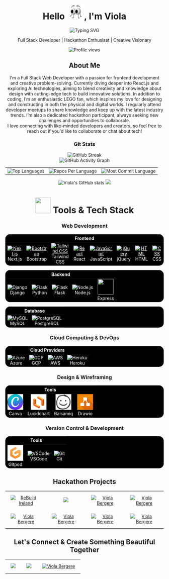 <h1 align="center">Hello &nbsp;<img src="static/eyes.gif" width="48">, I'm Viola</h1>

<p align="center">
<img src="https://readme-typing-svg.herokuapp.com?font=Fira+Code&pause=1000&color=ffa500&center=true&vCenter=true&width=435&lines=Full+Stack+Developer;Idea+Creator;Designer;Creative+Visionary;Hackathon+Enthusiast;Writer;" alt="Typing SVG" />

</p>

<p align="center">
  Full Stack Developer | Hackathon Enthusiast | Creative Visionary
</p>

<p align="center">
  <img src="https://komarev.com/ghpvc/?username=violaberg&color=green&label=Profile+Views" alt="Profile views" width="150" height="25">
</p>

<h2 align="center">About Me</h2>

<p align="center">
  I'm a Full Stack Web Developer with a passion for frontend development and creative problem-solving. Currently diving deeper into React.js and exploring AI technologies, aiming to blend creativity and knowledge about design with cutting-edge tech to build innovative solutions.
In addition to coding, I’m an enthusiastic LEGO fan, which inspires my love for designing and constructing in both the physical and digital worlds. I regularly attend developer meetups to share knowledge and keep up with the latest industry trends. I’m also a dedicated hackathon participant, always seeking new challenges and opportunities to collaborate.<br>
  I love connecting with like-minded developers and creators, so feel free to reach out if you'd like to collaborate or chat about tech!
</p>

<h3 align="center">Git Stats</h3>

<div align="center">
 
  <img src="https://streak-stats.demolab.com/?user=violaberg&theme=highcontrast&hide_border=true" alt="GitHub Streak" />
  <br>
   <img src="https://github-readme-activity-graph.vercel.app/graph?username=violaberg&custom_title=Viola's%20GitHub%20Activity%20Graph&hide_border=true&border_radius=20&bg_color=000000&color=ffa500&line=6cc644&point=6cc644&area_color=000000&title_color=ffa500&area=true" alt="GitHub Activity Graph" />
<br>
<div align="center">
<table>
  <tr>
    <td>
      <img src="https://github-readme-stats.vercel.app/api/top-langs/?username=violaberg&hide=html&hide_border=true&layout=compact&langs_count=8&theme=highcontrast&title_color=ffa500" alt="Top Languages">
    </td>
    <td>
      <img src="https://github-profile-summary-cards.vercel.app/api/cards/repos-per-language?username=violaberg&theme=vision_friendly_dark&hide_border=true&title_color=ffa500" alt="Repos Per Language">
    </td>
    <td>
      <img src="https://github-profile-summary-cards.vercel.app/api/cards/most-commit-language?username=violaberg&theme=vision_friendly_dark&hide_border=true&title_color=ffa500" alt="Most Commit Language">
    </td>
  </tr>
</table>

<img src="https://github-readme-stats.vercel.app/api?username=violaberg&hide_border=true&border_radius=15&title_color=ffa500&show_icons=true&theme=highcontrast" alt="Viola's GitHub stats">

<img src="https://github-profile-summary-cards.vercel.app/api/cards/profile-details?username=violaberg&theme=vision_friendly_dark&hide_border=true">

</div>

<h1 align="center"><img src="https://media2.giphy.com/media/QssGEmpkyEOhBCb7e1/giphy.gif?cid=ecf05e47a0n3gi1bfqntqmob8g9aid1oyj2wr3ds3mg700bl&rid=giphy.gif" width="50px" height="50px"> Tools & Tech Stack</h1>

<h3 align="center">Web Development</h3>

<div align="center">
<table style="background-color: black; color: white; border: none; border-radius: 15px; overflow: hidden;">
  <thead>
    <tr>
      <th colspan="8" align="center" style="color: white;">Frontend</th>
    </tr>
  </thead>
  <tbody>
    <tr>
      <td align="center" style="border: none;">
        <a href="https://nextjs.org/" style="color: white;">
          <img src="https://skillicons.dev/icons?i=nextjs" width="50" height="50" alt="Next.js"/>
        </a>
        <br>Next.js
      </td>
      <td align="center" style="border: none;">
        <a href="https://getbootstrap.com/" style="color: white;">
          <img src="https://skillicons.dev/icons?i=bootstrap" width="50" height="50" alt="Bootstrap"/>
        </a>
        <br>Bootstrap
      </td>
      <td align="center" style="border: none;">
        <a href="https://tailwindcss.com/" style="color: white;">
          <img src="https://cdn.worldvectorlogo.com/logos/tailwindcss.svg" width="50" height="50" alt="Tailwind CSS"/>
        </a>
        <br>Tailwind CSS
      </td>
      <td align="center" style="border: none;">
        <a href="https://reactjs.org/" style="color: white;">
          <img src="https://techstack-generator.vercel.app/react-icon.svg" alt="React" width="50" height="50"/>
        </a>
        <br>React
      </td>
      <td align="center" style="border: none;">
        <a href="https://developer.mozilla.org/en-US/docs/Web/JavaScript" style="color: white;">
          <img src="https://techstack-generator.vercel.app/js-icon.svg" alt="JavaScript" width="50" height="50"/>
        </a>
        <br>JavaScript
      </td>
      <td align="center" style="border: none;">
        <a href="https://jquery.com/" style="color: white;">
          <img src="https://skillicons.dev/icons?i=jquery" width="50" height="50" alt="jQuery"/>
        </a>
        <br>jQuery
      </td>
      <td align="center" style="border: none;">
        <a href="https://developer.mozilla.org/en-US/docs/Web/HTML" style="color: white;">
          <img src="https://cdn.worldvectorlogo.com/logos/html-1.svg" width="50" height="50" alt="HTML"/>
        </a>
        <br>HTML
      </td>
      <td align="center" style="border: none;">
        <a href="https://developer.mozilla.org/en-US/docs/Web/CSS" style="color: white;">
          <img src="https://cdn.worldvectorlogo.com/logos/css-3.svg" width="50" height="50" alt="CSS"/>
        </a>
        <br>CSS
      </td>
    </tr>
  </tbody>
</table>
</div>

<div align="center">
<table style="background-color: black; color: white; border: none; border-radius: 15px; overflow: hidden;">
  <thead>
    <tr>
      <th colspan="5" align="center" style="color: white;">Backend</th>
    </tr>
  </thead>
  <tbody>
    <tr>
      <td align="center" style="border: none;">
        <img src="https://techstack-generator.vercel.app/django-icon.svg" width="50" height="50" alt="Django"/><br>Django
      </td>
      <td align="center" style="border: none;">
        <img src="https://skillicons.dev/icons?i=python" width="50" height="50" alt="Flask"/><br>Python
      </td>
      <td align="center" style="border: none;">
        <img src="https://skillicons.dev/icons?i=flask" width="50" height="50" alt="Flask"/><br>Flask
      </td>
      <td align="center" style="border: none;">
        <img src="https://cdn.worldvectorlogo.com/logos/nodejs-icon.svg" width="50" height="50" alt="Node.js"/><br>Node.js
      </td>
      <td align="center" style="border: none;">
        <img src="https://skillicons.dev/icons?i=express" width="50" height="50"/><br>Express
      </td>
    </tr>
  </tbody>
</table>
</div>

<div align="center">
<table style="background-color: black; color: white; border: none; border-radius: 15px; overflow: hidden;">
  <thead>
    <tr>
      <th colspan="4" align="center" style="color: white;">Database</th>
    </tr>
  </thead>
  <tbody>
    <tr>
      <td align="center" style="border: none;">
        <img src="https://techstack-generator.vercel.app/mysql-icon.svg" alt="MySQL" width="50" height="50"/><br>MySQL
      </td>
      <td align="center" style="border: none;">
        <img src="https://skillicons.dev/icons?i=postgresql" alt="PostgreSQL" width="50" height="50"/><br>PostgreSQL
      </td>
    </tr>
  </tbody>
</table>
</div>

<h3 align="center">Cloud Computing & DevOps</h3>

<div align="center">
<table style="background-color: black; color: white; border: none; border-radius: 15px; overflow: hidden;">
  <thead>
    <tr>
      <th colspan="4" align="center" style="color: white;">Cloud Providers</th>
    </tr>
  </thead>
  <tbody>
    <tr>
      <td align="center" style="border: none;">
        <img src="https://skillicons.dev/icons?i=azure" alt="Azure" width="50" height="50"/><br>Azure
      </td>
      <td align="center" style="border: none;">
        <img src="https://skillicons.dev/icons?i=gcp" alt="GCP" width="50" height="50"/><br>GCP
      </td>
      <td align="center" style="border: none;">
        <img src="https://techstack-generator.vercel.app/aws-icon.svg" alt="AWS" width="50" height="50"/><br>AWS
      </td>
      <td align="center" style="border: none;">
        <img src="https://skillicons.dev/icons?i=heroku" alt="Heroku" width="50" height="50"/><br>Heroku
      </td>
    </tr>
  </tbody>
</table>
</div>

<h3 align="center">Design & Wireframing</h3>

<div align="center">
<table style="background-color: black; color: white; border: none; border-radius: 15px; overflow: hidden;">
  <thead>
    <tr>
      <th colspan="4" align="center" style="color: white;">Tools</th>
    </tr>
  </thead>
  <tbody>
    <tr>
      <td align="center" style="border: none;">
        <img src="static/Canva_logo.svg.png" alt="Canva" width="50" height="50"/><br>Canva
      </td>
      <td align="center" style="border: none;">
        <img src="static/lucidchart_logo.png" alt="Lucidchart" width="50" height="50"/><br>Lucidchart
      </td>
      <td align="center" style="border: none;">
        <img src="static/balsamiq_logo-removebg-preview.png" alt="Balsamiq" width="50" height="50"/><br>Balsamiq
      </td>
      <td align="center" style="border: none;">
        <img src="static/drawio.png" alt="Drawio" width="50" height="50"/><br>Drawio
      </td>
    </tr>
  </tbody>
</table>
</div>

<h3 align="center">Version Control & Development</h3>

<div align="center">
<table style="background-color: black; color: white; border: none; border-radius: 15px; overflow: hidden;">
  <thead>
    <tr>
      <th colspan="3" align="center" style="color: white;">Tools</th>
    </tr>
  </thead>
  <tbody>
    <tr>
    <td align="center" style="border: none;">
        <img src="static/gitpod_logo.png" alt="Gitpod" width="50" height="50"/><br>Gitpod
      </td>
      <td align="center" style="border: none;">
        <img src="https://skillicons.dev/icons?i=vscode" alt="VSCode" width="50" height="50"/><br>VSCode
      </td>
      <td align="center" style="border: none;">
        <img src="https://skillicons.dev/icons?i=git" alt="Git" width="50" height="50"/><br>Git
      </td>
    </tr>
  </tbody>
</table>
</div>

<h2 align="center">Hackathon Projects</h2>

<table align="center">
  <tr>
    <td align="center">
      <a href="https://bentos.jkominovic.dev/api/v1/bento-cards?url=https%3A%2F%2Fgithub.com%2Fviolaberg%2Frebuild-ireland-frontend&subtitle=ReBuild+Ireland&size=square" target="_blank">
        <img src="https://bentos.jkominovic.dev/api/v1/bento-cards?url=https%3A%2F%2Fgithub.com%2Fviolaberg%2Frebuild-ireland-frontend&subtitle=ReBuild+Ireland&size=square" alt="ReBuild Ireland" style="margin: 10px;">
      </a>
    </td>
    <td align="center">
      <a href="https://bentos.jkominovic.dev/api/v1/bento-cards?url=https%3A%2F%2Fgithub.com%2Fviolaberg%2Fstar-wars-hackathon-2024-ireland-frontend&subtitle=Inner+Force&size=square" target="_blank">
        <img src="https://bentos.jkominovic.dev/api/v1/bento-cards?url=https%3A%2F%2Fgithub.com%2Fviolaberg%2Fstar-wars-hackathon-2024-ireland-frontend&subtitle=Inner+Force&size=square" style="margin: 10px;">
      </a>
    </td>
    <td align="center">
      <a href="https://bentos.jkominovic.dev/api/v1/bento-cards?url=https%3A%2F%2Fgithub.com%2Fviolaberg%2Finfinity-health-hub&subtitle=Infinity+Health+Hub&size=square" target="_blank">
        <img src="https://bentos.jkominovic.dev/api/v1/bento-cards?url=https%3A%2F%2Fgithub.com%2Fviolaberg%2Finfinity-health-hub&subtitle=Infinity+Health+Hub&size=square" alt="Viola Bergere" style="margin: 10px;">
      </a>
    </td>
    <td align="center">
      <a href="https://bentos.jkominovic.dev/api/v1/bento-cards?url=https%3A%2F%2Fgithub.com%2Fviolaberg%2Fvalentine-ventures&subtitle=Valentine+Ventures&size=square" target="_blank">
        <img src="https://bentos.jkominovic.dev/api/v1/bento-cards?url=https%3A%2F%2Fgithub.com%2Fviolaberg%2Fvalentine-ventures&subtitle=Valentine+Ventures&size=square" alt="Viola Bergere" style="margin: 10px;">
      </a>
    </td>
  </tr>
  <tr>
    <td align="center">
      <a href="https://bentos.jkominovic.dev/api/v1/bento-cards?url=https%3A%2F%2Fgithub.com%2Fviolaberg%2Fnew-years-countdown&subtitle=Loading+2024...&size=square" target="_blank">
        <img src="https://bentos.jkominovic.dev/api/v1/bento-cards?url=https%3A%2F%2Fgithub.com%2Fviolaberg%2Fnew-years-countdown&subtitle=Loading+2024...&size=square" alt="Viola Bergere" style="margin: 10px;">
      </a>
    </td>
    <td align="center">
      <a href="https://bentos.jkominovic.dev/api/v1/bento-cards?url=https%3A%2F%2Fgithub.com%2Fviolaberg%2Flucky13&subtitle=The+Scaaaaary+Life+of+Coders&size=square" target="_blank">
        <img src="https://bentos.jkominovic.dev/api/v1/bento-cards?url=https%3A%2F%2Fgithub.com%2Fviolaberg%2Flucky13&subtitle=The+Scaaaaary+Life+of+Coders&size=square" alt="Viola Bergere" style="margin: 10px;">
      </a>
    </td>
    <td align="center">
      <a href="https://bentos.jkominovic.dev/api/v1/bento-cards?url=https%3A%2F%2Fgithub.com%2Fviolaberg%2Flucky13&subtitle=The+Scaaaaary+Life+of+Coders&size=square" target="_blank">
        <img src="https://bentos.jkominovic.dev/api/v1/bento-cards?url=https%3A%2F%2Fgithub.com%2Fviolaberg%2Flucky13&subtitle=The+Scaaaaary+Life+of+Coders&size=square" alt="Viola Bergere" style="margin: 10px;">
      </a>
    </td>
    <td align="center">
      <a href="https://bentos.jkominovic.dev/api/v1/bento-cards?url=https%3A%2F%2Fgithub.com%2Fviolaberg%2Fgreenways&subtitle=Greenways&size=square" target="_blank">
        <img src="https://bentos.jkominovic.dev/api/v1/bento-cards?url=https%3A%2F%2Fgithub.com%2Fviolaberg%2Fgreenways&subtitle=Greenways&size=square" alt="Viola Bergere" style="margin: 10px;">
      </a>
    </td>
  </tr>
</table>

<h2 align="center">Let's Connect & Create Something Beautiful Together</h2>

<table align="center">
  <tr>
    <td colspan="3" align="center">
      <a href="https://bentos.jkominovic.dev/api/v1/bento-cards?url=https%3A%2F%2Fwww.linkedin.com%2Fin%2Fviola-bergere%2F&subtitle=Viola+Bergere&size=square" target="_blank">
        <img src="https://bentos.jkominovic.dev/api/v1/bento-cards?url=https%3A%2F%2Fwww.linkedin.com%2Fin%2Fviola-bergere%2F&subtitle=Viola+Bergere&size=square" style="margin: 10px;">
      </a>
    </td>
    <td align="center">
      <a href="https://bentos.jkominovic.dev/api/v1/bento-cards?url=https%3A%2F%2Fgithub.com%2Fviolaberg&subtitle=Viola+Bergere&size=square" target="_blank">
        <img src="https://bentos.jkominovic.dev/api/v1/bento-cards?url=https%3A%2F%2Fgithub.com%2Fviolaberg&subtitle=Viola+Bergere&size=square" style="margin: 10px;">
      </a>
    </td>
    <td align="center">
      <a href="mailto:viola.bergere@gmail.com" target="_blank">
        <img src="https://bentos.jkominovic.dev/api/v1/bento-cards?url=viola.bergere%40gmail.com&subtitle=Viola+Bergere&size=square" alt="Viola Bergere" style="margin: 10px;">
      </a>
    </td>
  </tr>
</table>
